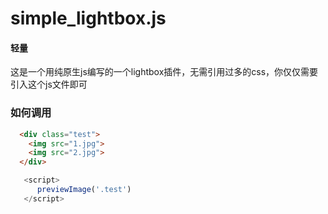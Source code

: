 # simple_lightbox.js

<h4>轻量</h4>
这是一个用纯原生js编写的一个lightbox插件，无需引用过多的css，你仅仅需要引入这个js文件即可

<!-- ![image](https://github.com/flouthoc/Uglipop.js/blob/master/shot.png) -->

<h3>如何调用</h3>

~~~html
  <div class="test">
    <img src="1.jpg">
    <img src="2.jpg">
  </div>
~~~

```javascript
   <script>
      previewImage('.test')
   </script>        

```
